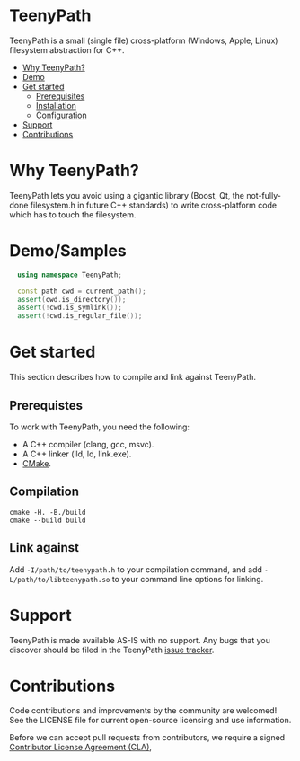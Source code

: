 # TeenyPath

TeenyPath is a small (single file) cross-platform (Windows, Apple, Linux) filesystem abstraction for C++.

* [Why TeenyPath?](#why-teenypath)
* [Demo](#demo)
* [Get started](#get-started)
  * [Prerequisites](#prerequisites)
  * [Installation](#installation)
  * [Configuration](#configuration)
* [Support](#support)
* [Contributions](#contributions)

# Why TeenyPath?

TeenyPath lets you avoid using a gigantic library (Boost, Qt, the not-fully-done filesystem.h in future C++ standards) to write cross-platform code which has to touch the filesystem.

# Demo/Samples

```cpp
  using namespace TeenyPath;

  const path cwd = current_path();
  assert(cwd.is_directory());
  assert(!cwd.is_symlink());
  assert(!cwd.is_regular_file());
```

# Get started

This section describes how to compile and link against TeenyPath.

## Prerequistes

To work with TeenyPath, you need the following:

* A C++ compiler (clang, gcc, msvc).
* A C++ linker (lld, ld, link.exe).
* [CMake](https://cmake.org).

## Compilation

```
cmake -H. -B./build
cmake --build build
```

## Link against

Add `-I/path/to/teenypath.h` to your compilation command, and add `-L/path/to/libteenypath.so` to your command line options for linking.

# Support

TeenyPath is made available AS-IS with no support. Any bugs that you discover should be filed in the TeenyPath [issue tracker](/issues).

# Contributions

Code contributions and improvements by the community are welcomed!
See the LICENSE file for current open-source licensing and use information.

Before we can accept pull requests from contributors, we require a signed [Contributor License Agreement (CLA)](http://tableau.github.io/contributing.html),
